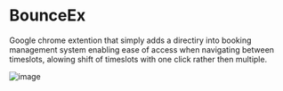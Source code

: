 # BounceEx
 Google chrome extention that simply adds a directiry into booking management system enabling ease of access when navigating between timeslots, alowing shift of timeslots with one click rather then multiple.
 
 
![image](https://user-images.githubusercontent.com/81089431/201892744-16caa9ec-070f-4d8a-8a4c-f67f9f9c52e1.png)


